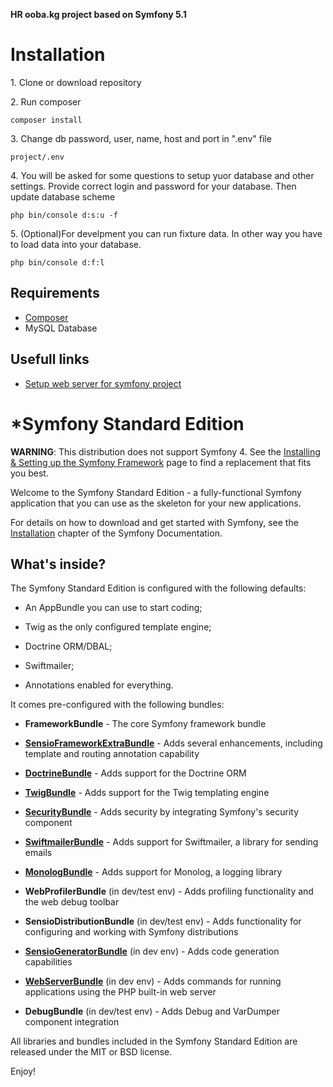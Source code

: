 **HR ooba.kg project based on Symfony 5.1**

Installation
========================

1. Clone or download repository


2. Run composer

    composer install
    
3. Change db password, user, name, host and port in ".env" file
    
    project/.env
    
4. You will be asked for some questions to setup yuor database and other settings.
Provide correct login and password for your database. Then update database scheme

    php bin/console d:s:u -f
    

5. (Optional)For develpment you can run fixture data. In other way you have to load data into your database.

    php bin/console d:f:l
    

Requirements
-----------------

 * [Composer][16]
 * MySQL Database
 
Usefull links
-----------------
 
  * [Setup web server for symfony project][1]

*Symfony Standard Edition
========================

**WARNING**: This distribution does not support Symfony 4. See the
[Installing & Setting up the Symfony Framework][15] page to find a replacement
that fits you best.

Welcome to the Symfony Standard Edition - a fully-functional Symfony
application that you can use as the skeleton for your new applications.

For details on how to download and get started with Symfony, see the
[Installation][1] chapter of the Symfony Documentation.

What's inside?
--------------

The Symfony Standard Edition is configured with the following defaults:

  * An AppBundle you can use to start coding;

  * Twig as the only configured template engine;

  * Doctrine ORM/DBAL;

  * Swiftmailer;

  * Annotations enabled for everything.

It comes pre-configured with the following bundles:

  * **FrameworkBundle** - The core Symfony framework bundle

  * [**SensioFrameworkExtraBundle**][6] - Adds several enhancements, including
    template and routing annotation capability

  * [**DoctrineBundle**][7] - Adds support for the Doctrine ORM

  * [**TwigBundle**][8] - Adds support for the Twig templating engine

  * [**SecurityBundle**][9] - Adds security by integrating Symfony's security
    component

  * [**SwiftmailerBundle**][10] - Adds support for Swiftmailer, a library for
    sending emails

  * [**MonologBundle**][11] - Adds support for Monolog, a logging library

  * **WebProfilerBundle** (in dev/test env) - Adds profiling functionality and
    the web debug toolbar

  * **SensioDistributionBundle** (in dev/test env) - Adds functionality for
    configuring and working with Symfony distributions

  * [**SensioGeneratorBundle**][13] (in dev env) - Adds code generation
    capabilities

  * [**WebServerBundle**][14] (in dev env) - Adds commands for running applications
    using the PHP built-in web server

  * **DebugBundle** (in dev/test env) - Adds Debug and VarDumper component
    integration

All libraries and bundles included in the Symfony Standard Edition are
released under the MIT or BSD license.

Enjoy!

[1]:  https://symfony.com/doc/current/setup.html
[6]:  https://symfony.com/doc/current/bundles/SensioFrameworkExtraBundle/index.html
[7]:  https://symfony.com/doc/current/doctrine.html
[8]:  https://symfony.com/doc/current/templating.html
[9]:  https://symfony.com/doc/current/security.html
[10]: https://symfony.com/doc/current/email.html
[11]: https://symfony.com/doc/current/logging.html
[13]: https://symfony.com/doc/current/bundles/SensioGeneratorBundle/index.html
[14]: https://symfony.com/doc/current/setup/built_in_web_server.html
[15]: https://symfony.com/doc/current/setup.html
[16]: https://getcomposer.org/download/
[17]: https://symfony.com/doc/current/setup/web_server_configuration.html#nginx
[18]: https://symfony.com/doc/current/setup/file_permissions.html
